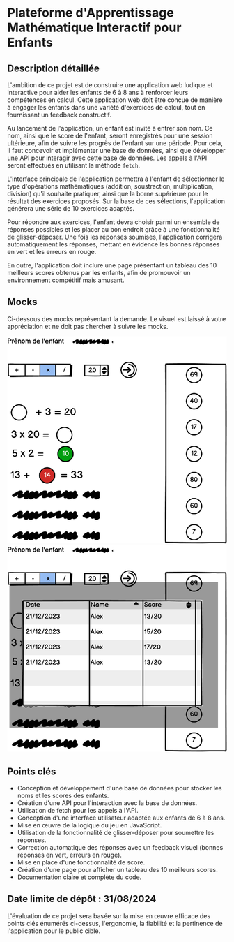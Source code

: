 # Plateforme d'Apprentissage Mathématique Interactif pour Enfants

## Description détaillée
L'ambition de ce projet est de construire une application web ludique et interactive pour aider les enfants de 6 à 8 ans à renforcer leurs compétences en calcul. Cette application web doit être conçue de manière à engager les enfants dans une variété d'exercices de calcul, tout en fournissant un feedback constructif.

Au lancement de l'application, un enfant est invité à entrer son nom. Ce nom, ainsi que le score de l'enfant, seront enregistrés pour une session ultérieure, afin de suivre les progrès de l'enfant sur une période. Pour cela, il faut concevoir et implémenter une base de données, ainsi que développer une API pour interagir avec cette base de données. Les appels à l'API seront effectués en utilisant la méthode `fetch`.

L'interface principale de l'application permettra à l'enfant de sélectionner le type d'opérations mathématiques (addition, soustraction, multiplication, division) qu'il souhaite pratiquer, ainsi que la borne supérieure pour le résultat des exercices proposés. Sur la base de ces sélections, l'application générera une série de 10 exercices adaptés.

Pour répondre aux exercices, l'enfant devra choisir parmi un ensemble de réponses possibles et les placer au bon endroit grâce à une fonctionnalité de glisser-déposer. Une fois les réponses soumises, l'application corrigera automatiquement les réponses, mettant en évidence les bonnes réponses en vert et les erreurs en rouge.

En outre, l'application doit inclure une page présentant un tableau des 10 meilleurs scores obtenus par les enfants, afin de promouvoir un environnement compétitif mais amusant.

## Mocks
Ci-dessous des mocks représentant la demande. Le visuel est laissé à votre appréciation et ne doit pas chercher à suivre les mocks.

![Mock 1](Image1.png)
![Mock 1](Image2.png)

## Points clés
- Conception et développement d'une base de données pour stocker les noms et les scores des enfants.
- Création d'une API pour l'interaction avec la base de données.
- Utilisation de fetch pour les appels à l'API.
- Conception d'une interface utilisateur adaptée aux enfants de 6 à 8 ans.
- Mise en œuvre de la logique du jeu en JavaScript.
- Utilisation de la fonctionnalité de glisser-déposer pour soumettre les réponses.
- Correction automatique des réponses avec un feedback visuel (bonnes réponses en vert, erreurs en rouge).
- Mise en place d'une fonctionnalité de score.
- Création d'une page pour afficher un tableau des 10 meilleurs scores.
- Documentation claire et complète du code.

## Date limite de dépôt :  31/08/2024
L'évaluation de ce projet sera basée sur la mise en œuvre efficace des points clés énumérés ci-dessus, l'ergonomie, la fiabilité et la pertinence de l'application pour le public cible.
